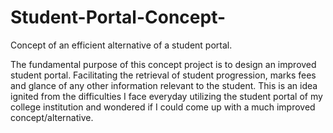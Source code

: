 # Student-Portal-Concept-
Concept of an efficient alternative of a student portal. 


The fundamental purpose of this concept project is to design an improved student portal. Facilitating the retrieval of student progression, marks fees and glance of any other information relevant to the student. This is an idea ignited from the difficulties I face everyday utilizing the student portal of my college institution and wondered if I could come up with a much improved concept/alternative. 

